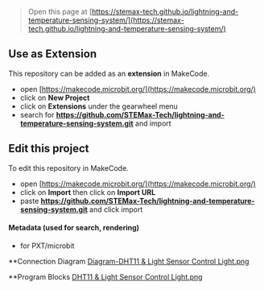 
> Open this page at [https://stemax-tech.github.io/lightning-and-temperature-sensing-system/](https://stemax-tech.github.io/lightning-and-temperature-sensing-system/)

## Use as Extension

This repository can be added as an **extension** in MakeCode.

* open [https://makecode.microbit.org/](https://makecode.microbit.org/)
* click on **New Project**
* click on **Extensions** under the gearwheel menu
* search for **https://github.com/STEMax-Tech/lightning-and-temperature-sensing-system.git** and import

## Edit this project

To edit this repository in MakeCode.

* open [https://makecode.microbit.org/](https://makecode.microbit.org/)
* click on **Import** then click on **Import URL**
* paste **https://github.com/STEMax-Tech/lightning-and-temperature-sensing-system.git** and click import

#### Metadata (used for search, rendering)

* for PXT/microbit
<script src="https://makecode.com/gh-pages-embed.js"></script><script>makeCodeRender("{{ site.makecode.home_url }}", "{{ site.github.owner_name }}/{{ site.github.repository_name }}");</script>

**Connection Diagram
[Diagram-DHT11 & Light Sensor Control Light.png](https://drive.google.com/file/d/1C_OQECojmP_HydUKFR7P_idJOQ9kNHV8/)

**Program Blocks
[DHT11 & Light Sensor Control Light.png](https://drive.google.com/file/d/1XUHGIh31808EZ-viw3Y0XJU0LVElLqBO/)
